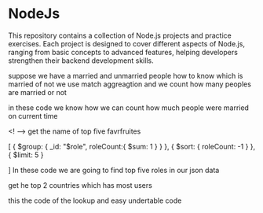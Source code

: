 # NodeJs
This repository contains a collection of Node.js projects and practice exercises. Each project is designed to cover different aspects of Node.js, ranging from basic concepts to advanced features, helping developers strengthen their backend development skills.


<!-- aggreagations -->
suppose we have a married and unmarried people how to know which is married of not we use match aggreagtion 
and we count how many peoples are married or not 

<!-- [
{
  $match: {
    ismarried:true
  }
},
  {
    $count: 'Marriedpeople'
  }
] -->

in these code we know how we can count how much people were married on current time

<! -->
get the name of top five favrfruites

<!-- [
  {
    $group: {
      _id: null,
      avgAge:{
        $avg:"$age"
      }
      
    }
  }
] this code is for how to find average age of the people or an employee -->


[
  {
    $group: {
      _id: "$role",
      roleCount:{
        $sum: 1
      }
    }
  },
  {
    $sort: {
      roleCount: -1
    }
  },{
    $limit: 5
  }
  
] In these code we are going to find top five roles in our json data

get he top 2 countries which has most users

<!-- [
  {
    $lookup: {
      from:"profiles",
      localField: "orderId",
      foreignField: "_id",
      as: "orderDetails"
    }
  },
  {
    $addFields: {
      orderDetails: {
        $first :"$orderDetails"
      }
    }
  }
] --> this the code of the lookup and easy undertable code